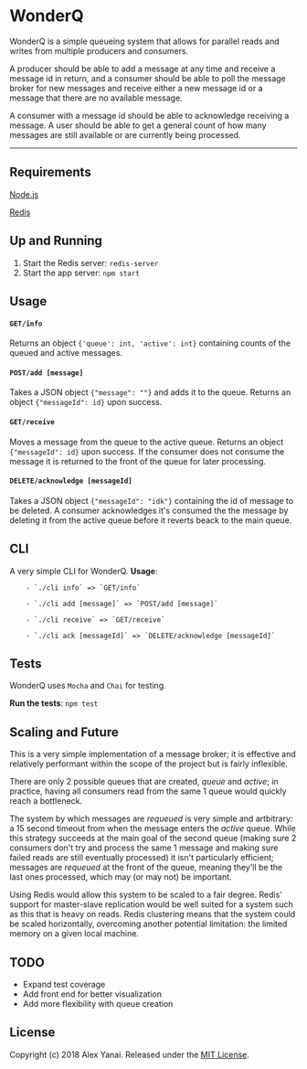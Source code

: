 # WonderQ

WonderQ is a simple queueing system that allows for parallel reads and writes from multiple producers and consumers.

A producer should be able to add a message at any time and receive a message id in return, and a consumer should be able to poll the message broker for new messages and receive either a new message id or a message that there are no available message.

A consumer with a message id should be able to acknowledge receiving a message. A user should be able to get a general count of how many messages are still available or are currently being processed.

----

## Requirements

[Node.js](https://nodejs.org/en/)

[Redis](https://redis.io/topics/quickstart)

## Up and Running

1. Start the Redis server: `redis-server`
2. Start the app server: `npm start`

## Usage

#### `GET/info`
Returns an object `{'queue': int, 'active': int}` containing counts of the queued and active messages.

#### `POST/add [message]`
Takes a JSON object `{"message": ""}` and adds it to the queue. Returns an object `{"messageId": id}` upon success.

#### `GET/receive`
Moves a message from the queue to the active queue. Returns an object `{"messageId": id}` upon success. If the consumer does not consume the message it is returned to the front of the queue for later processing.

#### `DELETE/acknowledge [messageId]`
Takes a JSON object `{"messageId": "idk"}` containing the id of message to be deleted. A consumer acknowledges it's consumed the the message by deleting it from the active queue before it reverts beack to the main queue.

## CLI
A very simple CLI for WonderQ. **Usage**:

		- `./cli info` => `GET/info`

		- `./cli add [message]` => `POST/add [message]`

		- `./cli receive` => `GET/receive`

		- `./cli ack [messageId]` => `DELETE/acknowledge [messageId]`

## Tests

WonderQ uses `Mocha` and `Chai` for testing.

**Run the tests**: `npm test`

## Scaling and Future
This is a very simple implementation of a message broker; it is effective and relatively performant within the scope of the project but is fairly inflexible.

There are only 2 possible queues that are created, _queue_ and _active_; in practice, having all consumers read from the same 1 queue would quickly reach a bottleneck.

The system by which messages are _requeued_ is very simple and artbitrary: a 15 second timeout from when the message enters the _active_ queue. While this strategy succeeds at the main goal of the second queue (making sure 2 consumers don't try and process the same 1 message and making sure failed reads are still eventually processed) it isn't particularly efficient; messages are _requeued_ at the front of the queue, meaning they'll be the last ones processed, which may (or may not) be important.

Using Redis would allow this system to be scaled to a fair degree. Redis' support for master-slave replication would be well suited for a system such as this that is heavy on reads. Redis clustering means that the system could be scaled horizontally, overcoming another potential limitation: the limited memory on a given local machine.

## TODO

* Expand test coverage
* Add front end for better visualization
* Add more flexibility with queue creation

## License

Copyright (c) 2018 Alex Yanai. Released under the [MIT License](http://opensource.org/licenses/MIT).